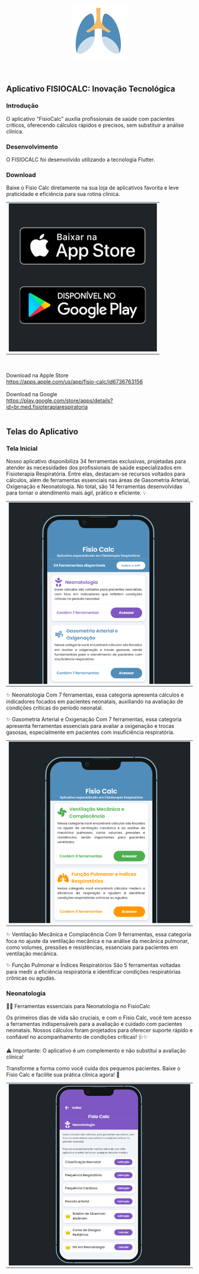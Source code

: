 <p align="center"><img src="https://github.com/mjdos/fisiocalc/blob/main/logo.jpg" width="150" alt="FISIOCALC"></p>

<br>

## Aplicativo FISIOCALC: Inovação Tecnológica

### Introdução
O aplicativo "FisioCalc" auxilia profissionais de saúde com pacientes críticos, oferecendo cálculos rápidos e precisos, sem substituir a análise clínica.

### Desenvolvimento
O FISIOCALC foi desenvolvido utilizando a tecnologia Flutter.

### Download
Baixe o Fisio Calc diretamente na sua loja de aplicativos favorita e leve praticidade e eficiência para sua rotina clínica.
<div align="center"><table borde=1><tr><td><img src="https://github.com/mjdos/fisiocalc/blob/main/baixe.png" width="400" alt="FISIOCALC"></td></tr></table></div>
<br><br>
Download na Apple Store<br>
<a href="https://apps.apple.com/us/app/fisio-calc/id6736763156">https://apps.apple.com/us/app/fisio-calc/id6736763156</a>
<br><br>
Download na Google<br>
<a href="https://play.google.com/store/apps/details?id=br.med.fisioterapiarespiratoria">https://play.google.com/store/apps/details?id=br.med.fisioterapiarespiratoria</a>
<br><br>


## Telas do Aplicativo

### Tela Inicial
Nosso aplicativo disponibiliza 34 ferramentas exclusivas, projetadas para atender às necessidades dos profissionais de saúde especializados em Fisioterapia Respiratória. Entre elas, destacam-se recursos voltados para cálculos, além de ferramentas essenciais nas áreas de Gasometria Arterial, Oxigenação e Neonatologia. No total, são 14 ferramentas desenvolvidas para tornar o atendimento mais ágil, prático e eficiente. 💡

<div align="center"><table borde=1><tr><td><img src="https://github.com/mjdos/fisiocalc/blob/main/home1.png" width="600" alt="FISIOCALC"></td></tr></table></div>

✨ Neonatologia
Com 7 ferramentas, essa categoria apresenta cálculos e indicadores focados em pacientes neonatais, auxiliando na avaliação de condições críticas do período neonatal.

✨ Gasometria Arterial e Oxigenação
Com 7 ferramentas, essa categoria apresenta ferramentas essenciais para avaliar a oxigenação e trocas gasosas, especialmente em pacientes com insuficiência respiratória.


<div align="center"><table borde=1><tr><td><img src="https://github.com/mjdos/fisiocalc/blob/main/home2.png" width="600" alt="FISIOCALC"></td></tr></table></div>

✨ Ventilação Mecânica e Complacência
Com 9 ferramentas, essa categoria foca no ajuste da ventilação mecânica e na análise da mecânica pulmonar, como volumes, pressões e resistências, essenciais para pacientes em ventilação mecânica.

✨ Função Pulmonar e Índices Respiratórios
São 5 ferramentas voltadas para medir a eficiência respiratória e identificar condições respiratórias crônicas ou agudas.


### Neonatologia

👶💜 Ferramentas essenciais para Neonatologia no FisioCalc

Os primeiros dias de vida são cruciais, e com o Fisio Calc, você tem acesso a ferramentas indispensáveis para a avaliação e cuidado com pacientes neonatais. Nossos cálculos foram projetados para oferecer suporte rápido e confiável no acompanhamento de condições críticas! 🩺✨

⚠️ Importante: O aplicativo é um complemento e não substitui a avaliação clínica!

Transforme a forma como você cuida dos pequenos pacientes. Baixe o Fisio Calc e facilite sua prática clínica agora! 🚀

<div align="center"><table borde=1><tr><td><img src="https://github.com/mjdos/fisiocalc/blob/main/neo1.png" width="600" alt="FISIOCALC"></td></tr></table></div>
